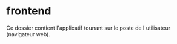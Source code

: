 # frontend

Ce dossier contient l'applicatif tounant sur le poste de l'utilisateur (navigateur web).